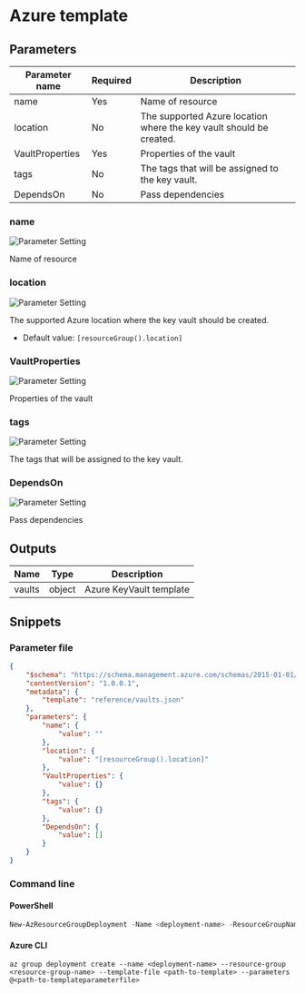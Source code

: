 # Azure template

## Parameters

Parameter name | Required | Description
-------------- | -------- | -----------
name           | Yes      | Name of resource
location       | No       | The supported Azure location where the key vault should be created.
VaultProperties | Yes      | Properties of the vault
tags           | No       | The tags that will be assigned to the key vault.
DependsOn      | No       | Pass dependencies

### name

![Parameter Setting](https://img.shields.io/badge/parameter-required-orange?style=flat-square)

Name of resource

### location

![Parameter Setting](https://img.shields.io/badge/parameter-optional-green?style=flat-square)

The supported Azure location where the key vault should be created.

- Default value: `[resourceGroup().location]`

### VaultProperties

![Parameter Setting](https://img.shields.io/badge/parameter-required-orange?style=flat-square)

Properties of the vault

### tags

![Parameter Setting](https://img.shields.io/badge/parameter-optional-green?style=flat-square)

The tags that will be assigned to the key vault.

### DependsOn

![Parameter Setting](https://img.shields.io/badge/parameter-optional-green?style=flat-square)

Pass dependencies

## Outputs

Name | Type | Description
---- | ---- | -----------
vaults | object | Azure KeyVault template

## Snippets

### Parameter file

```json
{
    "$schema": "https://schema.management.azure.com/schemas/2015-01-01/deploymentParameters.json#",
    "contentVersion": "1.0.0.1",
    "metadata": {
        "template": "reference/vaults.json"
    },
    "parameters": {
        "name": {
            "value": ""
        },
        "location": {
            "value": "[resourceGroup().location]"
        },
        "VaultProperties": {
            "value": {}
        },
        "tags": {
            "value": {}
        },
        "DependsOn": {
            "value": []
        }
    }
}
```

### Command line

#### PowerShell

```powershell
New-AzResourceGroupDeployment -Name <deployment-name> -ResourceGroupName <resource-group-name> -TemplateFile <path-to-template> -TemplateParameterFile <path-to-templateparameter>
```

#### Azure CLI

```text
az group deployment create --name <deployment-name> --resource-group <resource-group-name> --template-file <path-to-template> --parameters @<path-to-templateparameterfile>
```
